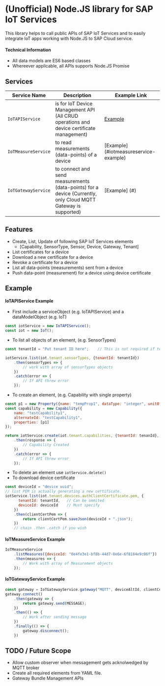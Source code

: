 # (Unofficial) Node.JS library for SAP IoT Services
This library helps to call public APIs of SAP IoT Services and to easily integrate IoT apps working with Node.JS to SAP Cloud service.

#### Technical Information
- All data models are ES6 based classes
- Whereever applicable, all APIs supports Node.JS Promise

## Services
**Service Name** | **Description** | **Example Link**
----------------- | ----------- | ----------
```IoTAPIService``` | is for IoT Device Management API (All CRUD operations and device certificate management) | [Example](#iotapiservice-example)
```IoTMeasureService``` | to read measurements (data-points) of a device | [Example] (#iotmeasureservice-example)
```IoTGatewayService``` | to connect and send measurements (data-points) for a device (Currently, only Cloud MQTT Gateway is supported) | [Example] (#)

## Features
* Create, List, Update of following SAP IoT Services elements
  * [Capability, SensorType, Sensor, Device, Gateway, Tenant]
* List certificates for a device
* Download a new certificate for a device
* Revoke a certificate for a device
* List all data-points (measurements) sent from a device
* Push data-point (measurement) for a device using device certificate

## Example ##
#### IoTAPIService Example ####
- First include a serviceObject (e.g. IoTAPIService) and a dataModelObject (e.g. IoT)
```javascript
const iotService = new IoTAPIService();
const iot = new IoT();
```
- To list all objects of an element, (e.g. SensorTypes)
```javascript
const tenantId = "Put tenant ID here";    // This is not required if tenant ID is specified in .env file

iotService.list(iot.tenant.sensorTypes, {tenantId: tenantId})
    .then(sensorTypes => {
        // work with array of sensorTypes objects
    })
    .catch(error => {
        // If API threw error
    });
```

- To create an element, (e.g. Capability with single property)
```javascript
const p1 = new Property({name: "tempProp1", dataType: "integer", unitOfMeasure: "c"});
const capability = new Capability({
    name: "testCapability1",
    alternateId: "testCapability1",
    properties: [p1]
});

return iotService.create(iot.tenant.capabilities, {tenantId: tenanId}, capability)
    .then(response => {
        // Capability Created
    })
    .catch(error => {
        // If API threw error
    });
```
- To delete an element use ```iotService.delete()```
- To download device certificate
```javascript
const deviceId = "device uuid";
// list PEM is actually generating a new certificate.
iotService.list(iot.tenant.devices.authClientCertificate.pem, {
      tenantId: tenantId,   // Can be ommited
      deviceId: deviceId    // Must specify
    })
    .then(clientCertPem => {
        return clientCertPem.saveJson(deviceId + ".json");
    })
    // chain .then .catch if you wish
```


#### IoTMeasureService Example ####
```javascript
IoTMeasureService
    .listMeasures({deviceId: "0e4fe3e1-bf8b-44d7-8e6e-6f8184e9c06f"})
    .then(measures => {
        // Work with array of Measurement objects
    });
```

#### IoTGatewayService Example ####
```javascript
const gateway = IoTGatewayService.gateway("MQTT", deviceAltId, clientCert);
gateway.connect()
    .then(gateway => {
        return gateway.send(MESSAGE);
    })
    .then(() => {
        // Work after sending message
    })
    .finally(() => {
        gateway.disconnect();
    })
```

## TODO / Future Scope
- Allow custom observer when messagement gets acknolwedged by MQTT broker
- Create all required elements from YAML file.
- Gateway Bundle Management APIs
 



